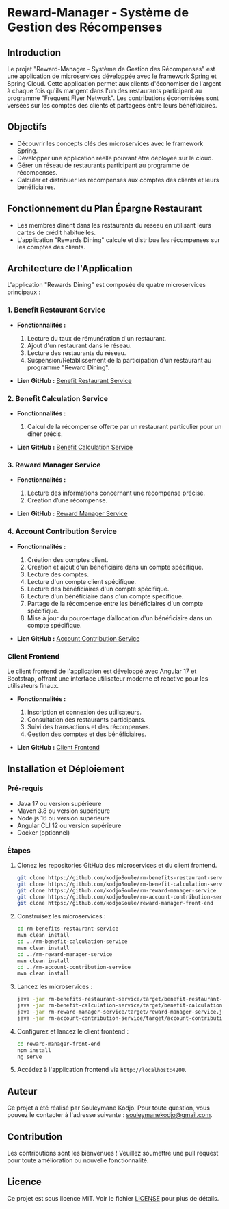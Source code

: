 # Reward-Manager - Système de Gestion des Récompenses

## Introduction

Le projet "Reward-Manager - Système de Gestion des Récompenses" est une application de microservices développée avec le framework Spring et Spring Cloud. Cette application permet aux clients d'économiser de l'argent à chaque fois qu'ils mangent dans l'un des restaurants participant au programme "Frequent Flyer Network". Les contributions économisées sont versées sur les comptes des clients et partagées entre leurs bénéficiaires.

## Objectifs

- Découvrir les concepts clés des microservices avec le framework Spring.
- Développer une application réelle pouvant être déployée sur le cloud.
- Gérer un réseau de restaurants participant au programme de récompenses.
- Calculer et distribuer les récompenses aux comptes des clients et leurs bénéficiaires.

## Fonctionnement du Plan Épargne Restaurant

- Les membres dînent dans les restaurants du réseau en utilisant leurs cartes de crédit habituelles.
- L'application "Rewards Dining" calcule et distribue les récompenses sur les comptes des clients.

## Architecture de l'Application

L'application "Rewards Dining" est composée de quatre microservices principaux :

### 1. Benefit Restaurant Service

- **Fonctionnalités :**
  1. Lecture du taux de rémunération d'un restaurant.
  2. Ajout d'un restaurant dans le réseau.
  3. Lecture des restaurants du réseau.
  4. Suspension/Rétablissement de la participation d'un restaurant au programme "Reward Dining".

- **Lien GitHub :** [Benefit Restaurant Service](https://github.com/kodjoSoule/rm-benefits-restaurant-service)

### 2. Benefit Calculation Service

- **Fonctionnalités :**
  1. Calcul de la récompense offerte par un restaurant particulier pour un dîner précis.

- **Lien GitHub :** [Benefit Calculation Service](https://github.com/kodjoSoule/rm-benefit-calculation-service)

### 3. Reward Manager Service

- **Fonctionnalités :**
  1. Lecture des informations concernant une récompense précise.
  2. Création d’une récompense.

- **Lien GitHub :** [Reward Manager Service](https://github.com/kodjoSoule/rm-reward-manager-service)

### 4. Account Contribution Service

- **Fonctionnalités :**
  1. Création des comptes client.
  2. Création et ajout d'un bénéficiaire dans un compte spécifique.
  3. Lecture des comptes.
  4. Lecture d'un compte client spécifique.
  5. Lecture des bénéficiaires d'un compte spécifique.
  6. Lecture d'un bénéficiaire dans d'un compte spécifique.
  7. Partage de la récompense entre les bénéficiaires d'un compte spécifique.
  8. Mise à jour du pourcentage d’allocation d'un bénéficiaire dans un compte spécifique.

- **Lien GitHub :** [Account Contribution Service](https://github.com/kodjoSoule/rm-account-contribution-service)

### Client Frontend

Le client frontend de l'application est développé avec Angular 17 et Bootstrap, offrant une interface utilisateur moderne et réactive pour les utilisateurs finaux.

- **Fonctionnalités :**
  1. Inscription et connexion des utilisateurs.
  2. Consultation des restaurants participants.
  3. Suivi des transactions et des récompenses.
  4. Gestion des comptes et des bénéficiaires.

- **Lien GitHub :** [Client Frontend](https://github.com/kodjoSoule/reward-manager-front-end)

## Installation et Déploiement

### Pré-requis

- Java 17 ou version supérieure
- Maven 3.8 ou version supérieure
- Node.js 16 ou version supérieure
- Angular CLI 12 ou version supérieure
- Docker (optionnel)

### Étapes

1. Clonez les repositories GitHub des microservices et du client frontend.
    ```bash
    git clone https://github.com/kodjoSoule/rm-benefits-restaurant-service
    git clone https://github.com/kodjoSoule/rm-benefit-calculation-service
    git clone https://github.com/kodjoSoule/rm-reward-manager-service
    git clone https://github.com/kodjoSoule/rm-account-contribution-service
    git clone https://github.com/kodjoSoule/reward-manager-front-end
    ```

2. Construisez les microservices :
    ```bash
    cd rm-benefits-restaurant-service
    mvn clean install
    cd ../rm-benefit-calculation-service
    mvn clean install
    cd ../rm-reward-manager-service
    mvn clean install
    cd ../rm-account-contribution-service
    mvn clean install
    ```

3. Lancez les microservices :
    ```bash
    java -jar rm-benefits-restaurant-service/target/benefit-restaurant-service.jar
    java -jar rm-benefit-calculation-service/target/benefit-calculation-service.jar
    java -jar rm-reward-manager-service/target/reward-manager-service.jar
    java -jar rm-account-contribution-service/target/account-contribution-service.jar
    ```

4. Configurez et lancez le client frontend :
    ```bash
    cd reward-manager-front-end
    npm install
    ng serve
    ```

5. Accédez à l'application frontend via `http://localhost:4200`.

## Auteur

Ce projet a été réalisé par Souleymane Kodjo. Pour toute question, vous pouvez le contacter à l'adresse suivante : souleymanekodjo@gmail.com.

## Contribution

Les contributions sont les bienvenues ! Veuillez soumettre une pull request pour toute amélioration ou nouvelle fonctionnalité.

## Licence

Ce projet est sous licence MIT. Voir le fichier [LICENSE](LICENSE) pour plus de détails.
